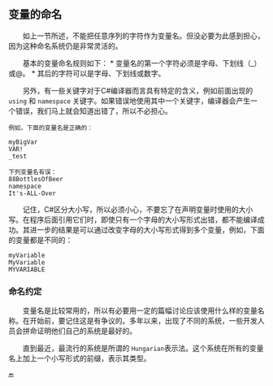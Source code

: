## 变量的命名

&emsp;&emsp;如上一节所述，不能把任意序列的字符作为变量名。但没必要为此感到担心，因为这种命名系统仍是非常灵活的。

&emsp;&emsp;基本的变量命名规则如下：
    * 变量名的第一个字符必须是字母、下划线（_）或@。
    * 其后的字符可以是字母、下划线或数字。

&emsp;&emsp;另外，有一些关键字对于C#编译器而言具有特定的含义，例如前面出现的 `using` 和 `namespace` 关键字。如果错误地使用其中一个关键字，编译器会产生一个错误，我们马上就会知道出错了，所以不必担心。

    例如，下面的变量名是正确的：

    myBigVar
    VAR!
    _test

    下列变量名有误：
    88BottlesOfBeer
    namespace
    It's-ALL-Over

&emsp;&emsp;记住，C#区分大小写，所以必须小心，不要忘了在声明变量时使用的大小写。在程序后面引用它们时，即使只有一个字母的大小写形式出错，都不能编译成功。其进一步的结果是可以通过改变字母的大小写形式得到多个变量，例如，下面的变量都是不同的：

    myVariable
    MyVariable
    MYVARIABLE


### 命名约定

&emsp;&emsp;变量名是比较常用的，所以有必要用一定的篇幅讨论应该使用什么样的变量名称。在开始前，要记住这是有争议的。多年以来，出现了不同的系统，一些开发人员会拼命证明他们自己的系统是最好的。

&emsp;&emsp;直到最近，最流行的系统是所谓的 `Hungarian`表示法。这个系统在所有的变量名上加上一个小写形式的前缀，表示其类型。




















🔚